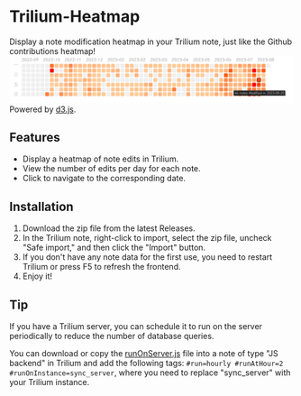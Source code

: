 # Trilium-Heatmap
Display a note modification heatmap in your Trilium note, just like the Github contributions heatmap!
![](./Trilium-Heatmap.png)
Powered by [d3.js](https://d3js.org/).

## Features
- Display a heatmap of note edits in Trilium.
- View the number of edits per day for each note.
- Click to navigate to the corresponding date.

## Installation
1. Download the zip file from the latest Releases.
2. In the Trilium note, right-click to import, select the zip file, uncheck "Safe import," and then click the "Import" button.
3. If you don't have any note data for the first use, you need to restart Trilium or press F5 to refresh the frontend.
4. Enjoy it!

## Tip
If you have a Trilium server, you can schedule it to run on the server periodically to reduce the number of database queries.

You can download or copy the [runOnServer.js](./runOnServer.js) file into a note of type "JS backend" in Trilium and add the following tags: `#run=hourly #runAtHour=2 #runOnInstance=sync_server`, where you need to replace "sync_server" with your Trilium instance.
